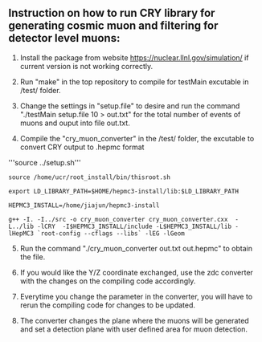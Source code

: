 ## Instruction on how to run CRY library for generating cosmic muon and filtering for detector level muons:

1. Install the package from website https://nuclear.llnl.gov/simulation/ if current version is not working correctly.

2. Run "make" in the top repository to compile for testMain excutable in /test/ folder.

3. Change the settings in "setup.file" to desire and run the command "./testMain setup.file 10 > out.txt" for the total number of events of muons and ouput into file out.txt.

4. Compile the "cry_muon_converter" in the /test/ folder, the excutable to convert CRY output to .hepmc format

'''source ../setup.sh'''

```source /home/ucr/root_install/bin/thisroot.sh```

```export LD_LIBRARY_PATH=$HOME/hepmc3-install/lib:$LD_LIBRARY_PATH```

```HEPMC3_INSTALL=/home/jiajun/hepmc3-install```

```g++ -I. -I../src -o cry_muon_converter cry_muon_converter.cxx  -L../lib -lCRY  -I$HEPMC3_INSTALL/include -L$HEPMC3_INSTALL/lib -lHepMC3 `root-config --cflags --libs` -lEG -lGeom```

5. Run the command "./cry_muon_converter out.txt out.hepmc" to obtain the file.

6. If you would like the Y/Z coordinate exchanged, use the zdc converter with the changes on the compiling code accordingly.

7. Everytime you change the parameter in the converter, you will have to rerun the compiling code for changes to be updated.

8. The converter changes the plane where the muons will be generated and set a detection plane with user defined area for muon detection.

